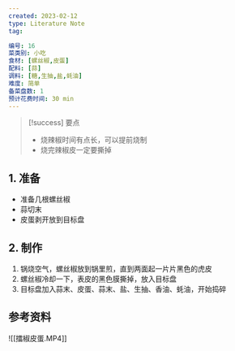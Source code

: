 ```yaml
---
created: 2023-02-12
type: Literature Note
tag:

编号: 16
菜类别: 小吃
食材: [螺丝椒,皮蛋]
配料: [蒜]
调料: [糖,生抽,盐,蚝油]
难度: 简单
备菜盘数: 1
预计花费时间: 30 min
---
```

>[!success] 要点
>- 烧辣椒时间有点长，可以提前烧制
>- 烧完辣椒皮一定要撕掉


## 1. 准备
- 准备几根螺丝椒
- 蒜切末
- 皮蛋剥开放到目标盘


## 2. 制作
1. 锅烧空气，螺丝椒放到锅里煎，直到两面起一片片黑色的虎皮
2. 螺丝椒冷却一下，表皮的黑色膜撕掉，放入目标盘
3. 目标盘加入蒜末、皮蛋、蒜末、盐、生抽、香油、蚝油，开始捣碎
## 参考资料
![[擂椒皮蛋.MP4]]